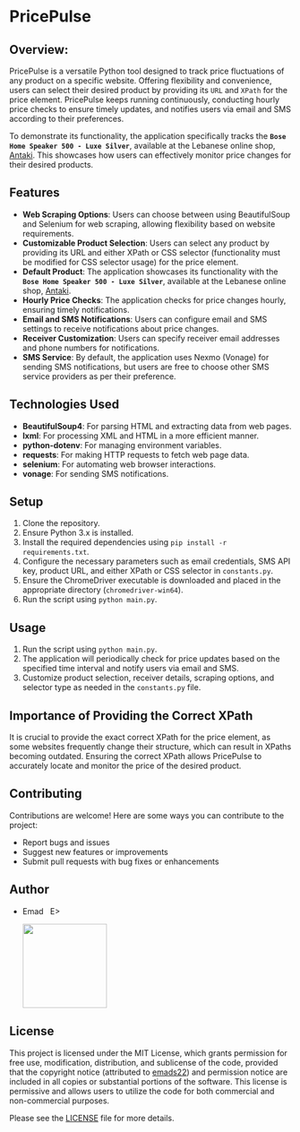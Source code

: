 # PricePulse

## Overview:
PricePulse is a versatile Python tool designed to track price fluctuations of any product on a specific website. Offering flexibility and convenience, users can select their desired product by providing its `URL` and `XPath` for the price element. PricePulse keeps running continuously, conducting hourly price checks to ensure timely updates, and notifies users via email and SMS according to their preferences.

To demonstrate its functionality, the application specifically tracks the **`Bose Home Speaker 500 - Luxe Silver`**, available at the Lebanese online shop, [Antaki](https://www.antaki.com.lb/product/bose-home-speaker-500-luxe-silver/). This showcases how users can effectively monitor price changes for their desired products.

## Features
- **Web Scraping Options**: Users can choose between using BeautifulSoup and Selenium for web scraping, allowing flexibility based on website requirements.
- **Customizable Product Selection**: Users can select any product by providing its URL and either XPath or CSS selector (functionality must be modified for CSS selector usage) for the price element.
- **Default Product**: The application showcases its functionality with the **`Bose Home Speaker 500 - Luxe Silver`**, available at the Lebanese online shop, [Antaki](https://www.antaki.com.lb/product/bose-home-speaker-500-luxe-silver/).
- **Hourly Price Checks**: The application checks for price changes hourly, ensuring timely notifications.
- **Email and SMS Notifications**: Users can configure email and SMS settings to receive notifications about price changes.
- **Receiver Customization**: Users can specify receiver email addresses and phone numbers for notifications.
- **SMS Service**: By default, the application uses Nexmo (Vonage) for sending SMS notifications, but users are free to choose other SMS service providers as per their preference.

## Technologies Used
- **BeautifulSoup4**: For parsing HTML and extracting data from web pages.
- **lxml**: For processing XML and HTML in a more efficient manner.
- **python-dotenv**: For managing environment variables.
- **requests**: For making HTTP requests to fetch web page data.
- **selenium**: For automating web browser interactions.
- **vonage**: For sending SMS notifications.

## Setup
1. Clone the repository.
2. Ensure Python 3.x is installed.
3. Install the required dependencies using `pip install -r requirements.txt`.
4. Configure the necessary parameters such as email credentials, SMS API key, product URL, and either XPath or CSS selector in `constants.py`.
5. Ensure the ChromeDriver executable is downloaded and placed in the appropriate directory (`chromedriver-win64`).
6. Run the script using `python main.py`.

## Usage
1. Run the script using `python main.py`.
2. The application will periodically check for price updates based on the specified time interval and notify users via email and SMS.
3. Customize product selection, receiver details, scraping options, and selector type as needed in the `constants.py` file.

## Importance of Providing the Correct XPath
It is crucial to provide the exact correct XPath for the price element, as some websites frequently change their structure, which can result in XPaths becoming outdated. Ensuring the correct XPath allows PricePulse to accurately locate and monitor the price of the desired product.

## Contributing
Contributions are welcome! Here are some ways you can contribute to the project:
- Report bugs and issues
- Suggest new features or improvements
- Submit pull requests with bug fixes or enhancements

## Author
- Emad &nbsp; E>
  
  [<img src="https://img.shields.io/badge/GitHub-Profile-blue?logo=github" width="150">](https://github.com/emads22)

## License
This project is licensed under the MIT License, which grants permission for free use, modification, distribution, and sublicense of the code, provided that the copyright notice (attributed to [emads22](https://github.com/emads22)) and permission notice are included in all copies or substantial portions of the software. This license is permissive and allows users to utilize the code for both commercial and non-commercial purposes.

Please see the [LICENSE](LICENSE) file for more details.